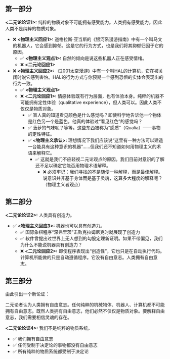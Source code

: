## 第一部分

**<二元论论证1>:** 纯粹的物质对象不可能拥有感受能力。人类拥有感受能力。因此人类不是纯粹的物质对象。

- ❌ **<物理主义回应1>:** 道格拉斯·亚当斯的《银河系漫游指南》中有一个叫马文的机器人，它会感到抑郁。这是它的行为方式，也是我们将其抑郁归因于它的原因。
    - ✅ **<物理主义观点1>:** 自然的倾向是说这些机器人正在感受情绪。    
    - ❌ **<二元论回应1>**
- ❌ **<物理主义回应2>:** 《2001太空漫游》中有一个叫HAL的计算机，它在被关闭时说它感到害怕。HAL的行为方式与你预期一个感到恐惧的实体会表现出的行为一致。
    - ✅ **<物理主义观点1>**    
    - ❌ **<二元论回应1>:** 情感体验既有行为层面，也有体验本身。纯粹的机器不可能拥有定性体验（qualitative experience），但人类可以。因此人类不仅仅是物质对象。
        - ✅ 盲人真的知道看见颜色是什么感觉吗？即使科学地告诉他一个物体是红色另一个是蓝色，他真的体验过“看见红色”的感觉吗？
        - ✅ 菠萝的气味呢？等等。这些东西被称为“感质”（Qualia）——事物的定性特征。
        - ✅ **<物理主义承认>:** 理想情况下我们应该说“这里有一种方法可以建造一台能具有这种意识的机器”……但我们还不知道如何用物理主义的术语来解释它。
            - ✅ 这就是我们不应轻视二元论观点的原因。我们目前对意识的了解还不足以确定它能否用物理术语解释。                
                - ❌ 必须牢记：我们寻找的不是随便一种解释，而是最佳解释。说意识并非基于身体而是基于灵魂，这算多大程度的解释呢？（物理主义者观点）
## 第二部分

**<二元论论证2>:** 人类具有创造力。
- ✅ **<物理主义回应3>:** 机器也可以具有创造力。
    - ✅ 国际象棋程序“深弗里茨”击败克拉姆尼克时就展现了创造力
    - ✅ 软件曾提出过世界上无人想到的勾股定理新证明。如果不带偏见，我们为什么不能说机器具有创造力？
    - ❌ **<二元论回应2>:** 即使程序表现出“创造性”，它也只是在自动执行代码。计算机所能做的只是自动遵循程序。它没有自由意志。人类拥有自由意志。

## 第三部分

由此引出一个新论证：

二元论者认为人类拥有自由意志。任何纯粹的机械物体、机器人、计算机都不可能拥有自由意志。既然人类拥有自由意志，他们必然不仅仅是物质对象。要解释自由意志，我们需要相信灵魂的存在。

**<二元论论证4>:** 我们不是纯粹的物质系统。
- ✅ 我们拥有自由意志
- ✅ 任何受制于决定论的事物都没有自由意志
- ✅ 所有纯粹的物质系统都受制于决定论